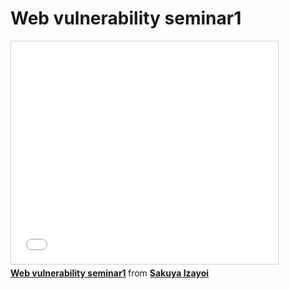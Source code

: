 # Web vulnerability seminar1

<iframe src="//www.slideshare.net/slideshow/embed_code/36834525" width="427" height="356" frameborder="0" marginwidth="0" marginheight="0" scrolling="no" style="border:1px solid #CCC; border-width:1px; margin-bottom:5px; max-width: 100%;" allowfullscreen> </iframe> <div style="margin-bottom:5px"> <strong> <a href="https://www.slideshare.net/Izayoi49ya/web-vulnerability-seminar1" title="Web vulnerability seminar1" target="_blank">Web vulnerability seminar1</a> </strong> from <strong><a href="http://www.slideshare.net/Izayoi49ya" target="_blank">Sakuya Izayoi</a></strong> </div>

<div id="disqus_thread"></div>
<script type="text/javascript">
    /* * * CONFIGURATION VARIABLES: EDIT BEFORE PASTING INTO YOUR WEBPAGE * * */
    var disqus_shortname = 'euripython';
    var disqus_identifier = 'webhacking01';
    var disqus_title = 'webhacking01 title';
    var disqus_url = 'http://re4lfl0w.github.io/#!webhacking/season1/01.md';

    /* * * DON'T EDIT BELOW THIS LINE * * */
    (function() {
        var dsq = document.createElement('script'); dsq.type = 'text/javascript'; dsq.async = true;
        dsq.src = '//' + disqus_shortname + '.disqus.com/embed.js';
        (document.getElementsByTagName('head')[0] || document.getElementsByTagName('body')[0]).appendChild(dsq);
    })();
</script>